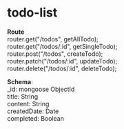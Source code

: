 
# todo-list

**Route**
<br> router.get("/todos", getAllTodo); 
<br> router.get("/todos/:id", getSingleTodo);
<br> router.post("/todos", createTodo);
<br> router.patch("/todos/:id", updateTodo);
<br> router.delete("/todos/:id", deleteTodo);

**Schema**: 
<br> _id: mongoose ObjectId
<br> title: String
<br> content: String
<br> createdDate: Date
<br> completed: Boolean
